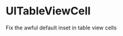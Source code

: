 UITableViewCell
===================================
Fix the awful default inset in table view cells
